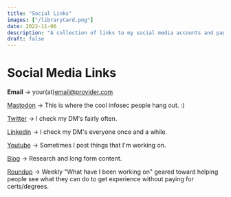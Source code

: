 ```yaml
---
title: "Social Links"
images: ["/libraryCard.png"]
date: 2022-11-06
description: "A collection of links to my social media accounts and pages"
draft: false 
---
```


# Social Media Links

**Email** -> your(at)email@provider.com

[Mastodon]() -> This is where the cool infosec people hang out. :)

[Twitter]() ->  I check my DM's fairly often.

[Linkedin]() ->  I check my DM's everyone once and a while.

[Youtube]() -> Sometimes I post things that I'm working on.

[Blog]() -> Research and long form content.

[Roundup]() -> Weekly "What have I been working on" geared toward helping people see what they can do to get experience without paying for certs/degrees.
